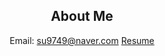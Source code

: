 <div align="center">

## About Me

Email: <a href="mailto:su9749@naver.com">su9749@naver.com</a>
<a href="https://www.notion.so/517152a9dc554630964741df5dda8945">Resume</a>
</div>

